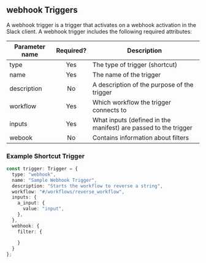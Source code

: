 ## webhook Triggers

A webhook trigger is a trigger that activates on a webhook activation in the Slack client. A webhook trigger
includes the following required attributes: 

| Parameter name| Required?     | Description                                                          |
| --------------|:-------------:| ---------------------------------------------------------------------|
| type          | Yes           | The type of trigger (shortcut)                                       |
| name          | Yes           | The name of the trigger                                              |
| description   | No            | A description of the purpose of the trigger                          |
| workflow      | Yes           | Which workflow the trigger connects to                               |
| inputs        | Yes            | What inputs (defined in the manifest) are passed to the trigger      |
| webook        | No            | Contains information about filters                                   |

### Example Shortcut Trigger

```ts
const trigger: Trigger = {
  type: "webhook",
  name: "Sample Webhook Trigger",
  description: "Starts the workflow to reverse a string",
  workflow: "#/workflows/reverse_workflow",
  inputs: {
    a_input: {
      value: "input",
    },
  },
  webhook: {
    filter: {
      
    }
  }
};
```